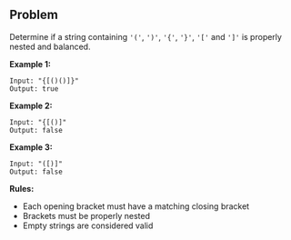 ## Problem

Determine if a string containing `'('`, `')'`, `'{'`, `'}'`, `'['` and `']'` is properly nested and balanced.

**Example 1:**
```text
Input: "{[()()]}"
Output: true
```

**Example 2:**
```text
Input: "{[()]"
Output: false
```

**Example 3:**
```text
Input: "([)]"
Output: false
```

**Rules:**
- Each opening bracket must have a matching closing bracket
- Brackets must be properly nested
- Empty strings are considered valid
